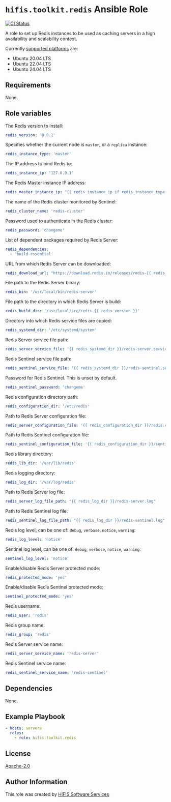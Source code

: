 <!--
SPDX-FileCopyrightText: Helmholtz Centre for Environmental Research (UFZ)
SPDX-FileCopyrightText: Helmholtz-Zentrum Dresden-Rossendorf (HZDR)

SPDX-License-Identifier: Apache-2.0
-->

# `hifis.toolkit.redis` Ansible Role

[![CI Status](https://github.com/hifis-net/ansible-collection-toolkit/actions/workflows/redis.yml/badge.svg)](https://github.com/hifis-net/ansible-collection-toolkit/actions/workflows/redis.yml)

A role to set up Redis instances to be used as caching servers in a high
availability and scalability context.

Currently [supported platforms](meta/main.yml) are:

- Ubuntu 20.04 LTS
- Ubuntu 22.04 LTS
- Ubuntu 24.04 LTS

## Requirements

None.

## Role variables

The Redis version to install:

```yaml
redis_version: '8.0.1'
```

Specifies whether the current node is `master`, or a `replica` instance:

```yaml
redis_instance_type: 'master'
```

The IP address to bind Redis to:

```yaml
redis_instance_ip: "127.0.0.1"
```

The Redis Master instance IP address:

```yaml
redis_master_instance_ip: "{{ redis_instance_ip if redis_instance_type == 'master' else None }}"
```

The name of the Redis cluster monitored by Sentinel:

```yaml
redis_cluster_name: 'redis-cluster'
```

Password used to authenticate in the Redis cluster:

```yaml
redis_password: 'changeme'
```

List of dependent packages required by Redis Server:

```yaml
redis_dependencies:
  - 'build-essential'
```

URL from which Redis Server can be downloaded:

```yaml
redis_download_url: "https://download.redis.io/releases/redis-{{ redis_version }}.tar.gz"
```

File path to the Redis Server binary:

```yaml
redis_bin: '/usr/local/bin/redis-server'
```

File path to the directory in which Redis Server is build:

```yaml
redis_build_dir: '/usr/local/src/redis-{{ redis_version }}'
```

Directory into which Redis service files are copied:

```yaml
redis_systemd_dir: '/etc/systemd/system'
```

Redis Server service file path:

```yaml
redis_server_service_file: '{{ redis_systemd_dir }}/redis-server.service'
```

Redis Sentinel service file path:

```yaml
redis_sentinel_service_file: '{{ redis_systemd_dir }}/redis-sentinel.service'
```

Password for Redis Sentinel. This is unset by default.

```yaml
redis_sentinel_password: 'changeme'
```

Redis configuration directory path:

```yaml
redis_configuration_dir: '/etc/redis'
```

Path to Redis Server configuration file:

```yaml
redis_server_configuration_file: '{{ redis_configuration_dir }}/redis.conf'
```

Path to Redis Sentinel configuration file:

```yaml
redis_sentinel_configuration_file: '{{ redis_configuration_dir }}/sentinel.conf'
```

Redis library directory:

```yaml
redis_lib_dir: '/var/lib/redis'
```

Redis logging directory:

```yaml
redis_log_dir: '/var/log/redis'
```

Path to Redis Server log file:

```yaml
redis_server_log_file_path: "{{ redis_log_dir }}/redis-server.log"
```

Path to Redis Sentinel log file:

```yaml
redis_sentinel_log_file_path: "{{ redis_log_dir }}/redis-sentinel.log"
```

Redis log level, can be one of: `debug`, `verbose`, `notice`, `warning`:

```yaml
redis_log_level: 'notice'
```

Sentinel log level, can be one of: `debug`, `verbose`, `notice`, `warning`:

```yaml
sentinel_log_level: 'notice'
```

Enable/disable Redis Server protected mode:

```yaml
redis_protected_mode: 'yes'
```

Enable/disable Redis Sentinel protected mode:

```yaml
sentinel_protected_mode: 'yes'
```

Redis username:

```yaml
redis_user: 'redis'
```

Redis group name:

```yaml
redis_group: 'redis'
```

Redis Server service name:

```yaml
redis_server_service_name: 'redis-server'
```

Redis Sentinel service name:

```yaml
redis_sentinel_service_name: 'redis-sentinel'

```

## Dependencies

None.

## Example Playbook

```yaml
- hosts: servers
  roles:
    - role: hifis.toolkit.redis
```

## License

[Apache-2.0](LICENSES/Apache-2.0.txt)

## Author Information

This role was created by [HIFIS Software Services](https://hifis.net)
